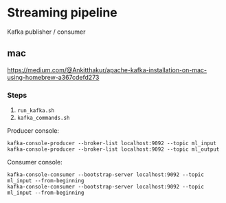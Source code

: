 # Streaming pipeline

Kafka publisher / consumer

## mac 

https://medium.com/@Ankitthakur/apache-kafka-installation-on-mac-using-homebrew-a367cdefd273 

### Steps

1. `run_kafka.sh`
2. `kafka_commands.sh`

Producer console:
```
kafka-console-producer --broker-list localhost:9092 --topic ml_input
kafka-console-producer --broker-list localhost:9092 --topic ml_output
```
Consumer console:
```
kafka-console-consumer --bootstrap-server localhost:9092 --topic ml_input --from-beginning
kafka-console-consumer --bootstrap-server localhost:9092 --topic ml_input --from-beginning
```